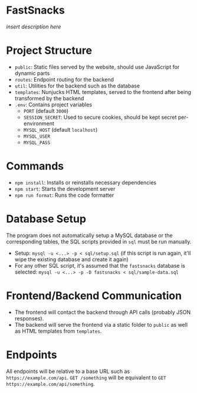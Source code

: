 # FastSnacks

_insert description here_

# Project Structure

- `public`: Static files served by the website, should use JavaScript for dynamic parts
- `routes`: Endpoint routing for the backend
- `util`: Utilities for the backend such as the database
- `templates`: Nunjucks HTML templates, served to the frontend after being transformed by the backend
- `.env`: Contains project variables
  - `PORT` (default `3000`)
  - `SESSION_SECRET`: Used to secure cookies, should be kept secret per-environment
  - `MYSQL_HOST` (default `localhost`)
  - `MYSQL_USER`
  - `MYSQL_PASS`

# Commands

- `npm install`: Installs or reinstalls necessary dependencies
- `npm start`: Starts the development server
- `npm run format`: Runs the code formatter

# Database Setup

The program does not automatically setup a MySQL database or the corresponding tables, the SQL scripts provided in `sql` must be run manually.

- Setup: `mysql -u <...> -p < sql/setup.sql` (if this script is run again, it'll wipe the existing database and create it again)
- For any other SQL script, it's assumed that the `fastsnacks` database is selected: `mysql -u <...> -p -D fastsnacks < sql/sample-data.sql`

# Frontend/Backend Communication

- The frontend will contact the backend through API calls (probably JSON responses).
- The backend will serve the frontend via a static folder to `public` as well as HTML templates from `templates`.

# Endpoints

All endpoints will be relative to a base URL such as `https://example.com/api`. `GET /something` will be equivalent to `GET https://example.com/api/something`.
